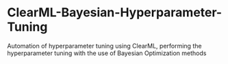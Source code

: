 # ClearML-Bayesian-Hyperparameter-Tuning
Automation of hyperparameter tuning using ClearML, performing the hyperparameter tuning with the use of Bayesian Optimization methods
